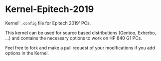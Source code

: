 # Kernel-Epitech-2019
Kernel' ```.config``` file for Epitech 2019' PCs.

This kernel can be used for source based distributions (Gentoo, Exherbo, ...) and contains the necessary options
to work on HP 840 G1 PCs.

Feel free to fork and make a pull request of your modifications if you add options in the Kernel.

